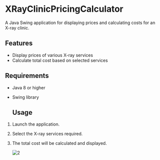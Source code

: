 # XRayClinicPricingCalculator


A Java Swing application for displaying prices and calculating costs for an X-ray clinic.

## Features
- Display prices of various X-ray services
- Calculate total cost based on selected services

## Requirements
- Java 8 or higher
- Swing library

  ## Usage
1. Launch the application.
2. Select the X-ray services required.
3. The total cost will be calculated and displayed.

   ![2](https://github.com/costin-t/ttt/assets/104298934/60049ba1-4ff0-426b-904d-63d1613cdd6b)

